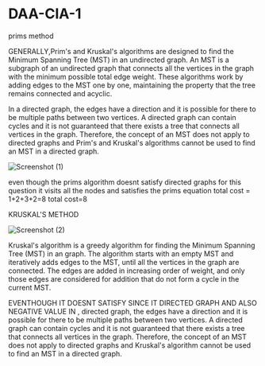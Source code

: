 # DAA-CIA-1

prims method 

GENERALLY,Prim's and Kruskal's algorithms are designed to find the Minimum Spanning Tree (MST) in an undirected graph. An MST is a subgraph of an undirected graph that connects all the vertices in the graph with the minimum possible total edge weight. These algorithms work by adding edges to the MST one by one, maintaining the property that the tree remains connected and acyclic.

In a directed graph, the edges have a direction and it is possible for there to be multiple paths between two vertices. A directed graph can contain cycles and it is not guaranteed that there exists a tree that connects all vertices in the graph. Therefore, the concept of an MST does not apply to directed graphs and Prim's and Kruskal's algorithms cannot be used to find an MST in a directed graph.

![Screenshot (1)](https://user-images.githubusercontent.com/89071341/213092703-dbece95b-cc42-4ae0-bdd6-4d947ffb00f6.png)

even though the prims algorithm doesnt satisfy directed graphs for this question it visits all the nodes and satisfies the prims equation 
total cost = 1+2+3+2=8
total cost=8

KRUSKAL'S METHOD


![Screenshot (2)](https://user-images.githubusercontent.com/89071341/213095246-95824330-6712-4384-ade6-6c27fff231d3.png)

Kruskal's algorithm is a greedy algorithm for finding the Minimum Spanning Tree (MST) in an  graph. The algorithm starts with an empty MST and iteratively adds edges to the MST, until all the vertices in the graph are connected. The edges are added in increasing order of weight, and only those edges are considered for addition that do not form a cycle in the current MST.


EVENTHOUGH IT DOESNT SATISFY SINCE IT DIRECTED GRAPH AND ALSO NEGATIVE VALUE IN  ,
directed graph, the edges have a direction and it is possible for there to be multiple paths between two vertices. A directed graph can contain cycles and it is not guaranteed that there exists a tree that connects all vertices in the graph. Therefore, the concept of an MST does not apply to directed graphs and Kruskal's algorithm cannot be used to find an MST in a directed graph.






